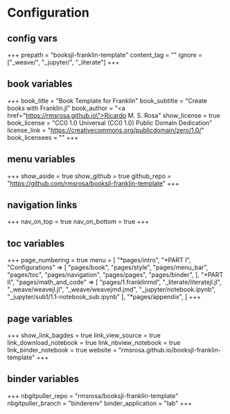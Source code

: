 # Configuration

## config vars
+++
prepath = "booksjl-franklin-template"
content_tag = ""
ignore = ["_weave/", "_jupyter/", "_literate"]
+++

## book variables
+++
book_title = "Book Template for Franklin"
book_subtitle = "Create books with Franklin.jl"
book_author = "<a href=\"https://rmsrosa.github.io\">Ricardo M. S. Rosa</a>"
show_license = true
book_license = "CC0 1.0 Universal (CC0 1.0) Public Domain Dedication"
license_link = "https://creativecommons.org/publicdomain/zero/1.0/"
book_licensees = ""
+++

## menu variables
+++
show_aside = true
show_github = true
github_repo = "https://github.com/rmsrosa/booksjl-franklin-template"
+++

## navigation links
+++
nav_on_top = true
nav_on_bottom = true
+++

## toc variables
+++
page_numbering = true
menu = [
    "*pages/intro",
    "*PART I",
    "Configurations" => [
        "pages/book",
        "pages/style",
        "pages/menu_bar",
        "pages/toc",
        "pages/navigation",
        "pages/pages",
        "pages/binder",
    ],
    "*PART II",
    "pages/math_and_code" => [
        "pages/1.franklinmd",
        "_literate/literatejl.jl",
        "_weave/weavejl.jl",
        "_weave/weavejmd.jmd",
        "_jupyter/notebook.ipynb",
        "_jupyter/sub1/1.1-notebook_sub.ipynb"
    ],
    "*pages/appendix",
]
+++

## page variables
+++
show_link_bagdes = true
link_view_source = true
link_download_notebook = true
link_nbview_notebook = true
link_binder_notebook = true
website = "rmsrosa.github.io/booksjl-franklin-template"
+++

## binder variables
+++
nbgitpuller_repo = "rmsrosa/booksjl-franklin-template"
nbgitpuller_branch = "binderenv"
binder_application = "lab" 
+++
